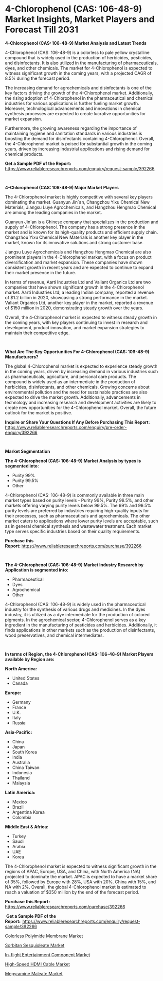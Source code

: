<p><h1>4-Chlorophenol (CAS: 106-48-9) Market Insights, Market Players and Forecast Till 2031</h1></p><p><strong>4-Chlorophenol (CAS: 106-48-9) Market Analysis and Latest Trends</strong></p>
<p><p>4-Chlorophenol (CAS: 106-48-9) is a colorless to pale yellow crystalline compound that is widely used in the production of herbicides, pesticides, and disinfectants. It is also utilized in the manufacturing of pharmaceuticals, dyes, and other chemicals. The market for 4-Chlorophenol is expected to witness significant growth in the coming years, with a projected CAGR of 8.5% during the forecast period.</p><p>The increasing demand for agrochemicals and disinfectants is one of the key factors driving the growth of the 4-Chlorophenol market. Additionally, the rising adoption of 4-Chlorophenol in the pharmaceutical and chemical industries for various applications is further fueling market growth. Moreover, technological advancements and innovations in chemical synthesis processes are expected to create lucrative opportunities for market expansion.</p><p>Furthermore, the growing awareness regarding the importance of maintaining hygiene and sanitation standards in various industries is boosting the demand for disinfectants containing 4-Chlorophenol. Overall, the 4-Chlorophenol market is poised for substantial growth in the coming years, driven by increasing industrial applications and rising demand for chemical products.</p></p>
<p><strong>Get a Sample PDF of the Report:&nbsp;</strong> <a href="https://www.reliableresearchreports.com/enquiry/request-sample/392266">https://www.reliableresearchreports.com/enquiry/request-sample/392266</a></p>
<p>&nbsp;</p>
<p><strong>4-Chlorophenol (CAS: 106-48-9) Major Market Players</strong></p>
<p><p>The 4-Chlorophenol market is highly competitive with several key players dominating the market. Guanyun Jin`an, Changzhou Yixu Chemical New Materials, Jiangsu Luye Agrochemicals, and Hangzhou Hengmao Chemical are among the leading companies in the market.</p><p>Guanyun Jin`an is a Chinese company that specializes in the production and supply of 4-Chlorophenol. The company has a strong presence in the market and is known for its high-quality products and efficient supply chain. Changzhou Yixu Chemical New Materials is another key player in the market, known for its innovative solutions and strong customer base.</p><p>Jiangsu Luye Agrochemicals and Hangzhou Hengmao Chemical are also prominent players in the 4-Chlorophenol market, with a focus on product diversification and market expansion. These companies have shown consistent growth in recent years and are expected to continue to expand their market presence in the future.</p><p>In terms of revenue, Aarti Industries Ltd and Valiant Organics Ltd are two companies that have shown significant growth in the 4-Chlorophenol market. Aarti Industries Ltd, a leading Indian company, reported a revenue of $1.2 billion in 2020, showcasing a strong performance in the market. Valiant Organics Ltd, another key player in the market, reported a revenue of $150 million in 2020, demonstrating steady growth over the years.</p><p>Overall, the 4-Chlorophenol market is expected to witness steady growth in the coming years, with key players continuing to invest in research and development, product innovation, and market expansion strategies to maintain their competitive edge.</p></p>
<p>&nbsp;</p>
<p><strong>What Are The Key Opportunities For 4-Chlorophenol (CAS: 106-48-9) Manufacturers?</strong></p>
<p><p>The global 4-Chlorophenol market is expected to experience steady growth in the coming years, driven by increasing demand in various industries such as pharmaceuticals, agriculture, and personal care products. The compound is widely used as an intermediate in the production of herbicides, disinfectants, and other chemicals. Growing concerns about environmental pollution and the need for sustainable practices are also expected to drive the market growth. Additionally, advancements in technology and increasing research and development activities are likely to create new opportunities for the 4-Chlorophenol market. Overall, the future outlook for the market is positive.</p></p>
<p><strong>Inquire or Share Your Questions If Any Before Purchasing This Report:</strong> <a href="https://www.reliableresearchreports.com/enquiry/pre-order-enquiry/392266">https://www.reliableresearchreports.com/enquiry/pre-order-enquiry/392266</a></p>
<p>&nbsp;</p>
<p><strong>Market Segmentation</strong></p>
<p><strong>The 4-Chlorophenol (CAS: 106-48-9) Market Analysis by types is segmented into:</strong></p>
<p><ul><li>Purity 99%</li><li>Purity 99.5%</li><li>Other</li></ul></p>
<p><p>4-Chlorophenol (CAS: 106-48-9) is commonly available in three main market types based on purity levels - Purity 99%, Purity 99.5%, and other markets offering varying purity levels below 99.5%. The 99% and 99.5% purity levels are preferred by industries requiring high-quality inputs for their processes, such as pharmaceuticals and agrochemicals. The other market caters to applications where lower purity levels are acceptable, such as in general chemical synthesis and wastewater treatment. Each market type serves specific industries based on their quality requirements.</p></p>
<p><strong>Purchase this Report:&nbsp;</strong><a href="https://www.reliableresearchreports.com/purchase/392266">https://www.reliableresearchreports.com/purchase/392266</a></p>
<p>&nbsp;</p>
<p><strong>The 4-Chlorophenol (CAS: 106-48-9) Market Industry Research by Application is segmented into:</strong></p>
<p><ul><li>Pharmaceutical</li><li>Dyes</li><li>Agrochemical</li><li>Other</li></ul></p>
<p><p>4-Chlorophenol (CAS: 106-48-9) is widely used in the pharmaceutical industry for the synthesis of various drugs and medicines. In the dyes industry, it is utilized as a dye intermediate for the production of colored pigments. In the agrochemical sector, 4-Chlorophenol serves as a key ingredient in the manufacturing of pesticides and herbicides. Additionally, it finds applications in other markets such as the production of disinfectants, wood preservatives, and chemical intermediates.</p></p>
<p>&nbsp;</p>
<p><strong>In terms of Region, the 4-Chlorophenol (CAS: 106-48-9) Market Players available by Region are:</strong></p>
<p>
    <p> <strong> North America: </strong>
        <ul>
            <li>United States</li>
            <li>Canada</li>
        </ul>
        </p> 
    <p> <strong> Europe: </strong>
        <ul>
            <li>Germany</li>
            <li>France</li>
            <li>U.K.</li>
            <li>Italy</li>
            <li>Russia</li>
        </ul>
        </p> 
    <p> <strong> Asia-Pacific: </strong>
        <ul>
            <li>China</li>
            <li>Japan</li>
            <li>South Korea</li>
            <li>India</li>
            <li>Australia</li>
            <li>China Taiwan</li>
            <li>Indonesia</li>
            <li>Thailand</li>
            <li>Malaysia</li>
        </ul>
        </p> 
    <p> <strong> Latin America: </strong>
        <ul>
            <li>Mexico</li>
            <li>Brazil</li>
            <li>Argentina Korea</li>
            <li>Colombia</li>
        </ul>
        </p> 
    <p> <strong> Middle East & Africa: </strong>
        <ul>
            <li>Turkey</li>
            <li>Saudi</li>
            <li>Arabia</li>
            <li>UAE</li>
            <li>Korea</li>
        </ul>
    </p>
    </p>
<p><p>The 4-Chlorophenol market is expected to witness significant growth in the regions of APAC, Europe, USA, and China, with North America (NA) projected to dominate the market. APAC is expected to have a market share of 35%, followed by Europe with 28%, USA with 20%, China with 15%, and NA with 2%. Overall, the global 4-Chlorophenol market is estimated to reach a valuation of $350 million by the end of the forecast period.</p></p>
<p><strong>Purchase this Report: </strong><a href="https://www.reliableresearchreports.com/purchase/392266">https://www.reliableresearchreports.com/purchase/392266</a></p>
<p>&nbsp;<strong>Get a Sample PDF of the Report:&nbsp;&nbsp;</strong><a href="https://www.reliableresearchreports.com/enquiry/request-sample/392266">https://www.reliableresearchreports.com/enquiry/request-sample/392266</a></p>
<p><strong></strong></p>
<p><p><a href="https://valiant-lunge-8fe.notion.site/Colorless-Polyimide-Membrane-Market-with-the-goal-of-estimating-the-market-size-and-future-growth-po-29959b22b2994044989f59f36dbba5bd">Colorless Polyimide Membrane Market</a></p><p><a href="https://view.publitas.com/reportprime-1/sorbitan-sesquioleate-market-size-share-trends-analysis-report-by-application-regional-outlook-competitive-strategies-and-segment-forecasts-2024-2031/">Sorbitan Sesquioleate Market</a></p><p><a href="https://picayune-night-cbd.notion.site/In-flight-Entertainment-Component-Market-Offers-Provide-Insightful-Data-for-the-Time-Period-from-202-a2c4f18c246a4d99ba91fc89d4dfc650">In-flight Entertainment Component Market</a></p><p><a href="https://artistic-helicopter-ca9.notion.site/Decoding-the-High-Speed-HDMI-Cable-Market-A-Deep-Dive-into-the-Latest-Market-Trends-Market-Segment-22ea00461f99477cb5b5f7a799b747a6">High-Speed HDMI Cable Market</a></p><p><a href="https://view.publitas.com/reportprime-1/mepyramine-maleate-market-a-comprehensive-report-of-its-market-share-growth-trends-2024-2031/">Mepyramine Maleate Market</a></p></p>